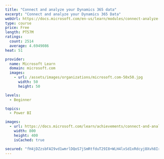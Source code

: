 ```yaml
---
title: "Connect and analyze your Dynamics 365 data​"
excerpt: "Connect and analyze your Dynamics 365 Data​"
webUrl: https://docs.microsoft.com/en-us/learn/modules/connect-analyze-dynamics-365-data/
type: course
price: Free
length: PT57M
ratings:
  count: 2514
  average: 4.6949086
heat: 51

provider:
  name: Microsoft Learn
  domain: microsoft.com
  images:
    - url: /assets/images/organizations/microsoft.com-50x50.jpg
      width: 50
      height: 50

levels:
  - Beginner

topics:
  - Power BI

images:
  - url: https://docs.microsoft.com/learn/achievements/connect-and-analyze-your-microsoft-dynamics-365-data-social.png
    width: 800
    height: 400
    isCached: true

secured: "fH4jDZzsbFAI9vd1wmrlDQoS7jSmRtfduT29I8+WLH4lxSd1xRdcyj8Xvh8Irn3Xq0bEUb5R1ipSFFOPdeYPqQfy21/UtZbB5oAHZN91fwrTe0UJN+Tbk+ArdBZtJmFUFjUJWNvQw5tn5eKZ5wLojDitg4me3TQrR45KDeMf1NOSPKdZ+7iSoSjxuIEAicxqtPo8gfxyvSb0l1A4S0/2aSZau7zZGH2r7Nfw6j5452Bp9PVD3iU/5+z4OY2aMdDRf3IzqG4gnSSl09CGeMcUCO4E85MLhFSLrANem6Crif8AOaA2Ailx2kwDfbXzUsZe7TeJZHwhtbPuFa9s6a2OGHGDuZyiLONGwEyvQbXmy5YhFjF40O4B5gu9j0NdFju3fcyDFp3JolvLcv9qb1PewNEdIG9XYLEWpyHZ7CjXmTs=;nkrA/Ag5pa8+bJMk0ppQ+w=="
---
```


